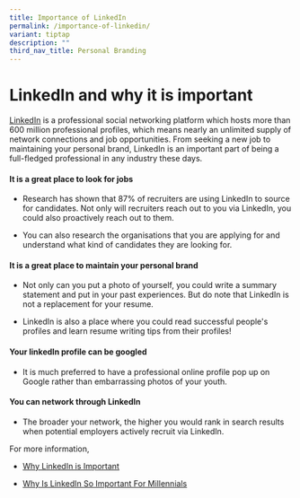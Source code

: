```yaml
---
title: Importance of LinkedIn
permalink: /importance-of-linkedin/
variant: tiptap
description: ""
third_nav_title: Personal Branding
---
```

<h1>LinkedIn and why it is important</h1>
<p><a href="https://www.linkedin.com/" class="wixui-rich-text__text" rel="noopener noreferrer nofollow" target="_blank"><u>LinkedIn</u></a> is&nbsp;a professional
social networking platform which hosts more than 600 million professional
profiles, which means nearly an unlimited supply of network connections
and job opportunities. From seeking a new job to maintaining your personal
brand, LinkedIn is an important part of being a full-fledged professional
in any industry these days.</p>
<h4>It is a great place to look for jobs</h4>
<ul>
<li>
<p>Research has shown that&nbsp;87%&nbsp;of recruiters are using LinkedIn&nbsp;to
source for candidates. Not only will recruiters reach out to you via LinkedIn,
you could also proactively reach out to them.&nbsp;</p>
</li>
<li>
<p>You can also research the organisations that you are applying for and
understand what kind of candidates they are looking for.</p>
</li>
</ul>
<h4>It is a great place to maintain your personal brand</h4>
<ul>
<li>
<p>Not only can you put a photo of yourself, you could write a summary statement
and put in your past experiences. But do note that LinkedIn is not a replacement
for your resume.</p>
</li>
<li>
<p>LinkedIn is also a place where you could read successful people's profiles
and learn resume writing tips from their profiles!</p>
</li>
</ul>
<h4>Your linkedIn profile can be googled</h4>
<ul>
<li>
<p>It is much preferred to have&nbsp;a professional online profile pop up
on Google rather than embarrassing photos of your youth.&nbsp;</p>
</li>
</ul>
<h4>You can network through LinkedIn</h4>
<ul>
<li>
<p>The broader your network, the higher you would rank in search results
when potential employers actively recruit via LinkedIn.</p>
</li>
</ul>
<p>For more information,</p>
<ul>
<li>
<p><a href="https://www.topresume.com/career-advice/why-linkedin-is-important" class="wixui-rich-text__text" rel="noopener noreferrer nofollow" target="_blank"><u>Why LinkedIn is Important</u></a>
</p>
</li>
<li>
<p><a href="https://www.channelnewsasia.com/today/big-read/big-read-networking-digital-age-youths-linkedin-social-media-platforms-4279876" class="wixui-rich-text__text" rel="noopener noreferrer nofollow" target="_blank"><u>Why Is LinkedIn So Important For Millennials</u></a>
</p>
</li>
</ul>
<p></p>